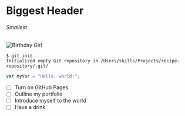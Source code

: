 # Biggest Header
###### Smallest

![Birthday Girl](https://reductress.com/wp-content/uploads/2019/06/petite-woman-1-820x500.jpg)

```
$ git init
Initialized empty Git repository in /Users/skills/Projects/recipe-repository/.git/
```

``` javascript
var myVar = "Hello, world!";
```

- [ ] Turn on GitHub Pages
- [ ] Outline my portfolio
- [ ] Introduce myself to the world
- [ ] Have a drink
